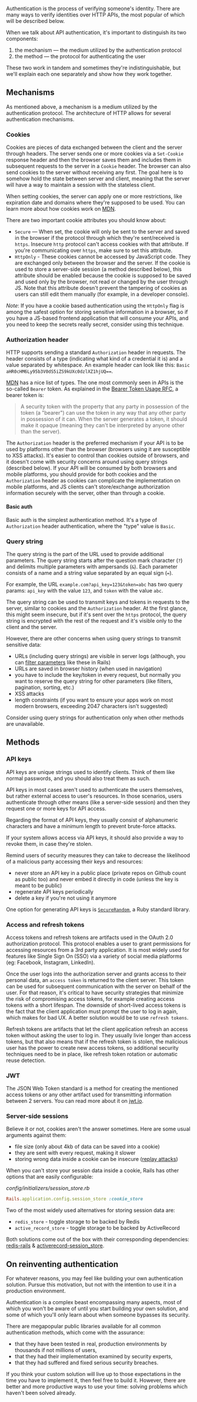 Authentication is the process of verifying someone's identity. There are many ways to verify identities over HTTP APIs, the most popular of which will be described below.

When we talk about API authentication, it's important to distinguish its two components:

1. the mechanism — the medium utilized by the authentication protocol
2. the method — the protocol for authenticating the user

These two work in tandem and sometimes they're indistinguishable, but we'll explain each one separately and show how they work together.

## Mechanisms

As mentioned above, a mechanism is a medium utilized by the authentication protocol. The architecture of HTTP allows for several authentication mechanisms.

### Cookies

Cookies are pieces of data exchanged between the client and the server through headers. The server sends one or more cookies via a `Set-Cookie` response header and then the browser saves them and includes them in subsequent requests to the server in a `Cookie` header. The browser can also send cookies to the server without receiving any first. The goal here is to somehow hold the state between server and client, meaning that the server will have a way to maintain a session with the stateless client.

When setting cookies, the server can apply one or more restrictions, like expiration date and domains where they're supposed to be used. You can learn more about how cookies work on [MDN](https://developer.mozilla.org/en-US/docs/Web/HTTP/Cookies).

There are two important cookie attributes you should know about:

- `Secure` — When set, the cookie will only be sent to the server and saved in the browser if the protocol through which they're sent/received is `https`. Insecure `http` protocol can't access cookies with that attribute. If you're communicating over `https`, make sure to set this attribute.
- `HttpOnly` - These cookies cannot be accessed by JavaScript code. They are exchanged only between the browser and the server. If the cookie is used to store a server-side session (a method described below), this attribute should be enabled because the cookie is supposed to be saved and used only by the browser, not read or changed by the user through JS. Note that this attribute doesn't prevent the tampering of cookies as users can still edit them manually (for example, in a developer console).

_Note_: If you have a cookie based authentication using the `HttpOnly` flag is among the safest option for storing sensitive information in a browser, so if you have a JS-based frontend application that will consume your APIs, and you need to keep the secrets really secret, consider using this technique.

### Authorization header

HTTP supports sending a standard `Authorization` header in requests. The header consists of a type (indicating what kind of a credential it is) and a value separated by whitespace. An example header can look like this: `Basic aHR0cHM6Ly95b3V0dS5iZS9kUXc0dzlXZ1hjUQ==`.

[MDN](https://developer.mozilla.org/en-US/docs/Web/HTTP/Authentication#authentication_schemes) has a nice list of types. The one most commonly seen in APIs is the so-called `Bearer` token. As explained in the [Bearer Token Usage RFC](https://datatracker.ietf.org/doc/html/rfc6750#section-1.2), a bearer token is:

> A security token with the property that any party in possession of the token (a "bearer") can use the token in any way that any other party in possession of it can.
When the server generates a token, it should make it opaque (meaning they can't be interpreted by anyone other than the server).

The `Authorization` header is the preferred mechanism if your API is to be used by platforms other than the browser (browsers using it are susceptible to XSS attacks). It's easier to control than cookies outside of browsers, and it doesn't come with security concerns around using query strings (described below).  If your API will be consumed by both browsers and mobile platforms, you should provide for both cookies and the `Authorization` header as cookies can complicate the implementation on mobile platforms, and JS clients can't store/exchange authorization information securely with the server, other than through a cookie.

#### Basic auth

Basic auth is the simplest authentication method. It's a type of `Authorization` header authentication, where the "type" value is `Basic`.

### Query string

The query string is the part of the URL used to provide additional parameters. The query string starts after the question mark character (`?`) and delimits multiple parameters with ampersands (`&`). Each parameter consists of a name and a string value separated by an equal sign (`=`).

For example, the URL `example.com?api_key=123&token=abc` has two query params: `api_key` with the value `123`, and `token` with the value `abc`.

The query string can be used to transmit keys and tokens in requests to the server, similar to cookies and the `Authorization` header. At the first glance, this might seem insecure, but if it's sent over the `https` protocol, the query string is encrypted with the rest of the request and it's visible only to the client and the server.

However, there are other concerns when using query strings to transmit sensitive data:

- URLs (including query strings) are visible in server logs (although, you can [filter parameters](https://guides.rubyonrails.org/action_controller_overview.html#parameters-filtering) like these in Rails)
- URLs are saved in browser history (when used in navigation)
- you have to include the key/token in every request, but normally you want to reserve the query string for other parameters (like filters, pagination, sorting, etc.)
- XSS attacks
- length constraints (if you want to ensure your apps work on most modern browsers, exceeding 2047 characters isn't suggested)

Consider using query strings for authentication only when other methods are unavailable.

## Methods

### API keys

API keys are unique strings used to identify clients. Think of them like normal passwords, and you should also treat them as such.

API keys in most cases aren't used to authenticate the users themselves, but rather external access to user's resources. In those scenarios, users authenticate through other means (like a server-side session) and then they request one or more keys for API access.

Regarding the format of API keys, they usually consist of alphanumeric characters and have a minimum length to prevent brute-force attacks.

If your system allows access via API keys, it should also provide a way to revoke them, in case they're stolen.

Remind users of security measures they can take to decrease the likelihood of a malicious party accessing their keys and resources:
- never store an API key in a public place (private repos on Github count as public too) and never embed it directly in code (unless the key is meant to be public)
- regenerate API keys periodically
- delete a key if you're not using it anymore

One option for generating API keys is [`SecureRandom`](https://ruby-doc.org/stdlib-3.0.0/libdoc/securerandom/rdoc/SecureRandom.html), a Ruby standard library.

### Access and refresh tokens

Access tokens and refresh tokens are artifacts used in the OAuth 2.0 authorization protocol. This protocol enables a user to grant permissions for accessing resources from a 3rd party application. It is most widely used for features like Single Sign On (SSO) via a variety of social media platforms (eg: Facebook, Instagram, LinkedIn).

Once the user logs into the authorization server and grants access to their personal data, an `access token` is returned to the client server. This token can be used for subsequent communication with the server on behalf of the user. For that reason, it's critical to have security strategies that minimize the risk of compromising access tokens, for example creating access tokens with a short lifespan. The downside of short-lived access tokens is the fact that the client application must prompt the user to log in again, which makes for bad UX. A better solution would be to use `refresh tokens`.

Refresh tokens are artifacts that let the client application refresh an access token without asking the user to log in. They usually livie longer than access tokens, but that also means that if the refresh token is stolen, the malicious user has the power to create new access tokens, so additional security techniques need to be in place, like refresh token rotation or automatic reuse detection.

### JWT

The JSON Web Token standard is a method for creating the mentioned access tokens or any other artifact used for transmitting information between 2 servers. You can read more about it on [jwt.io](https://jwt.io/introduction).

### Server-side sessions

Believe it or not, cookies aren't the answer sometimes. Here are some usual arguments against them:

- file size (only about 4kb of data can be saved into a cookie)
- they are sent with every request, making it slower
- storing wrong data inside a cookie can be insecure ([replay attacks](https://guides.rubyonrails.org/security.html#replay-attacks-for-cookiestore-sessions))

When you can't store your session data inside a cookie, Rails has other options that are easily configurable:

_config/initializers/session_store.rb_

```ruby
Rails.application.config.session_store :cookie_store
```

Two of the most widely used alternatives for storing session data are:

- `redis_store` - toggle storage to be backed by Redis
- `active_record_store` - toggle storage to be backed by ActiveRecord

Both solutions come out of the box with their corresponding dependencies: [redis-rails](https://github.com/redis-store/redis-rails) & [activerecord-session_store](https://github.com/rails/activerecord-session_store).


## On reinventing authentication

For whatever reasons, you may feel like building your own authentication solution. Pursue this motivation, but not with the intention to use it in a production environment.

Authentication is a complex beast encompassing many aspects, most of which you won't be aware of until you start building your own solution, and some of which you'll only learn about when someone bypasses its security.

There are megapopular public libraries available for all common authentication methods, which come with the assurance:

- that they have been tested in real, production environments by thousands if not millions of users,
- that they had their implementation examined by security experts,
- that they had suffered and fixed serious security breaches.

If you think your custom solution will live up to those expectations in the time you have to implement it, then feel free to build it. However, there are better and more productive ways to use your time: solving problems which haven't been solved already.
